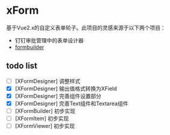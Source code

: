 # xForm
基于Vue2.x的自定义表单轮子。此项目的灵感来源于以下两个项目：
- 钉钉审批管理中的表单设计器
- [formbuilder](https://github.com/dobtco/formbuilder)

## todo list
- [ ] [XFormDesigner] 调整样式
- [x] [XFormDesigner] 输出值格式转换为XField
- [x] [XFormDesigner] 完善组件设置部分
- [x] [XFormDesigner] 完善Text组件和Textarea组件
- [ ] [XFormBuilder] 初步实现
- [ ] [XFormItem] 初步实现
- [ ] [XFormViewer] 初步实现